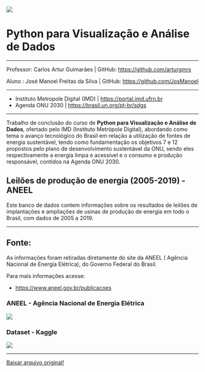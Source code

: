 <img src = "https://github.com/JosManoel/ANEEL_Dataset_2005-2019/blob/main/images/image.png">

# Python para Visualização e Análise de Dados
---

Professor: Carlos Artur Guimarães       | GitHub: https://github.com/arturgmrs

Aluno    : José Manoel Freitas da Silva | GitHub: https://github.com/JosManoel

---
* Instituto Metropole Digital (IMD) | https://portal.imd.ufrn.br 
* Agenda ONU 2030 | https://brasil.un.org/pt-br/sdgs

---

Trabalho de conclusão do curso de **Python para Visualização e Análise de Dados**, ofertado pelo IMD (Instituto Metrópole Digital), abordando como tema o avanço tecnológico do Brasil em relação a utilização de fontes de energia sustentável, tendo como fundamentação os objetivos 7 e 12 propostos pelo plano de desenvolvimento sustentável da ONU, sendo eles respectivamente a energia limpa e acessível e o consumo e produção responsável, contidos na Agenda ONU 2030.


## Leilões de produção de energia (2005-2019) - ANEEL

Este banco de dados contem informações sobre os resultados de leilões de implantações e ampliações de usinas de produção de energia em todo o Brasil, com dados de 2005 a 2019.

---

## Fonte:

As informações foram retiradas diretamente do site da ANEEL ( Agência Nacional de Energia Elétrica), do Governo Federal do Brasil.

Para mais informações acesse: 
* https://www.aneel.gov.br/publicacoes

 
### ANEEL - Agência Nacional de Energia Elétrica
 <a href="https://www.aneel.gov.br/"><img src="https://github.com/JosManoel/ANEEL_Dataset_2005-2019/blob/main/images/ANEEL_logo.png" class="homeANEEL"></a>
### Dataset - Kaggle
 <a href="https://www.kaggle.com/josemanoel/leiles-de-produo-de-energia-20052019-aneel"><img src="https://github.com/JosManoel/ANEEL_Dataset_2005-2019/blob/main/images/kaggle_logo.png" class="Kaggle_dataset"></a>
 
---

<a Class = "DataBase" href= "https://www.aneel.gov.br/documents/654791/20589082/CEL_Resultados_Leil%C3%B5es_Gera%C3%A7%C3%A3o_2005a2019_29+10+2019r1/b56f496f-92d1-3905-b57e-2dedbde2738a?version=1.1">Baixar arquivo original! </a>

